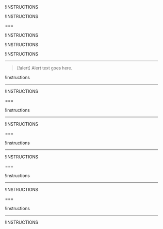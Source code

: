 !INSTRUCTIONS[](https://raw.githubusercontent.com/LODSContent/All-MOC/master/MOC/@lab.LanguageCode/MSLearningDisclaimer.md)

!INSTRUCTIONS[](https://raw.githubusercontent.com/LODSContent/All-MOC/master/MOC/@lab.LanguageCode/GenericLabSetup.md)

===

!INSTRUCTIONS[](https://raw.githubusercontent.com/LODSContent/All-MOC/master/MOC/@lab.LanguageCode/CloudSliceResourceGroup.md)

!INSTRUCTIONS[](https://raw.githubusercontent.com/LODSContent/All-MOC/master/MOC/@lab.LanguageCode/ACP_Disclaimer.md)

!INSTRUCTIONS[](https://raw.githubusercontent.com/LODSContent/All-MOC/master/MOC/@lab.LanguageCode/CloudShellPrepPowershell.md)

---

>[!alert] Alert text goes here.

!instructions[](https://raw.githubusercontent.com/MicrosoftLearning/somecourse/main/Instructions/somefile.md)

---

!INSTRUCTIONS[](https://raw.githubusercontent.com/LODSContent/All-MOC/master/MOC/@lab.LanguageCode/CongratulationsLab.md)

===

!instructions[](https://raw.githubusercontent.com/MicrosoftLearning/somecourse/main/Instructions/somefile.md)

---

!INSTRUCTIONS[](https://raw.githubusercontent.com/LODSContent/All-MOC/master/MOC/@lab.LanguageCode/CongratulationsLab.md)

===

!instructions[](https://raw.githubusercontent.com/MicrosoftLearning/somecourse/main/Instructions/somefile.md)

---

!INSTRUCTIONS[](https://raw.githubusercontent.com/LODSContent/All-MOC/master/MOC/@lab.LanguageCode/CongratulationsLab.md)

===

!instructions[](https://raw.githubusercontent.com/MicrosoftLearning/somecourse/main/Instructions/somefile.md)

---

!INSTRUCTIONS[](https://raw.githubusercontent.com/LODSContent/All-MOC/master/MOC/@lab.LanguageCode/CongratulationsLab.md)

===

!instructions[](https://raw.githubusercontent.com/MicrosoftLearning/somecourse/main/Instructions/somefile.md)

---

!INSTRUCTIONS[](https://raw.githubusercontent.com/LODSContent/All-MOC/master/MOC/@lab.LanguageCode/CongratulationsEnd.md)
